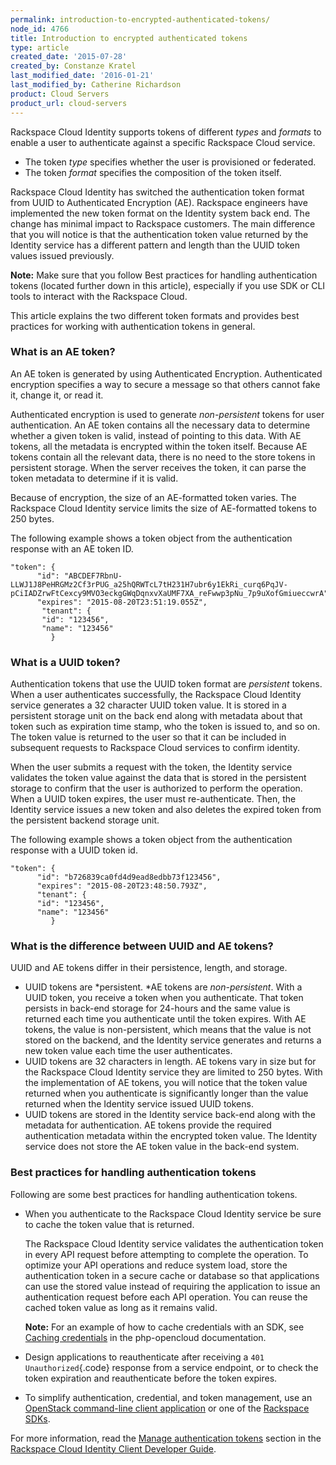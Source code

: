 ```yaml
---
permalink: introduction-to-encrypted-authenticated-tokens/
node_id: 4766
title: Introduction to encrypted authenticated tokens
type: article
created_date: '2015-07-28'
created_by: Constanze Kratel
last_modified_date: '2016-01-21'
last_modified_by: Catherine Richardson
product: Cloud Servers
product_url: cloud-servers
---
```


Rackspace Cloud Identity supports tokens of
different *types* and *formats* to enable a user to authenticate against
a specific Rackspace Cloud service.

-   The token *type* specifies whether the user is provisioned
    or federated.
-   The token *format* specifies the composition of the token itself.

Rackspace Cloud Identity has switched the authentication token format
from UUID to Authenticated Encryption (AE). Rackspace engineers
have implemented the new token format on the Identity system back
end. The change has minimal impact to Rackspace customers. The main
difference that you will notice is that the authentication token value
returned by the Identity service has a different pattern and length than
the UUID token values issued previously.

**Note:**  Make sure that you follow Best practices for handling authentication tokens (located further down in this article),
especially if you use SDK or CLI tools to interact with the Rackspace
Cloud.

This article explains the two different token formats and provides best
practices for working with authentication tokens in general.

### What is an AE token?

An AE token is generated by using Authenticated Encryption.
Authenticated encryption specifies a way to secure a message so that
others cannot fake it, change it, or read it.

Authenticated encryption is used to generate *non-persistent* tokens for
user authentication. An AE token contains all the necessary data to
determine whether a given token is valid, instead of pointing to this
data. With AE tokens, all the metadata is encrypted within the token
itself. Because AE tokens contain all the relevant data, there is no
need to the store tokens in persistent storage. When the server receives
the token, it can parse the token metadata to determine if it is valid.

Because of encryption, the size of an AE-formatted token varies. The
Rackspace Cloud Identity service limits the size of AE-formatted tokens
to 250 bytes.

The following example shows a token object from the authentication
response with an AE token ID.

    "token": {
          "id": "ABCDEF7RbnU-LLWJ1J8PeHRGMz2Cf3rPUG_a25hQRWTcL7tH231H7ubr6y1EkRi_curq6PqJV-pCiIADZrwFtCexcy9MVO3eckgGWqDqnxvXaUMF7XA_reFwwp3pNu_7p9uXofGmiueccwrA",
          "expires": "2015-08-20T23:51:19.055Z",
           "tenant": {
           "id": "123456",
           "name": "123456"
             }

### What is a UUID token?

Authentication tokens that use the UUID token format
are *persistent* tokens. When a user authenticates successfully, the
Rackspace Cloud Identity service generates a 32 character UUID token
value. It is stored in a persistent storage unit on the back end along
with metadata about that token such as expiration time stamp, who the
token is issued to, and so on. The token value is returned to the user
so that it can be included in subsequent requests to Rackspace Cloud
services to confirm identity.

When the user submits a request with the token, the Identity service
validates the token value against the data that is stored in the
persistent storage to confirm that the user is authorized to perform the
operation. When a UUID token expires, the user must re-authenticate.
Then, the Identity service issues a new token and also deletes the
expired token from the persistent backend storage unit.

The following example shows a token object from the authentication
response with a UUID token id.

    "token": {
          "id": "b726839ca0fd4d9ead8edbb73f123456",
          "expires": "2015-08-20T23:48:50.793Z",
          "tenant": {
          "id": "123456",
          "name": "123456"
             }

### What is the difference between UUID and AE tokens?

UUID and AE tokens differ in their persistence, length, and storage.

-   UUID tokens are *persistent. *AE tokens are *non-persistent*. With a
    UUID token, you receive a token when you authenticate. That token
    persists in back-end storage for 24-hours and the same value is
    returned each time you authenticate until the token expires. With AE
    tokens, the value is non-persistent, which means that the value is
    not stored on the backend, and the Identity service generates and
    returns a new token value each time the user authenticates.
-   UUID tokens are 32 characters in length. AE tokens vary in size but
    for the Rackspace Cloud Identity service they are limited to
    250 bytes. With the implementation of AE tokens, you will notice
    that the token value returned when you authenticate is significantly
    longer than the value returned when the Identity service issued
    UUID tokens.
-   UUID tokens are stored in the Identity service back-end along with
    the metadata for authentication.  AE tokens provide the required
    authentication metadata within the encrypted token value. The
    Identity service does not store the AE token value in the
    back-end system.

### Best practices for handling authentication tokens

Following are some best practices for handling authentication tokens.

-   When you authenticate to the Rackspace Cloud Identity service be
    sure to cache the token value that is returned.

    The Rackspace Cloud Identity service validates the authentication
    token in every API request before attempting to complete
    the operation. To optimize your API operations and reduce system
    load, store the authentication token in a secure cache or database
    so that applications can use the stored value instead of requiring
    the application to issue an authentication request before each
    API operation. You can reuse the cached token value as long as it
    remains valid.

    **Note:** For an example of how to cache credentials with an SDK,
    see [Caching credentials](http://php-opencloud.readthedocs.org/en/latest/caching-creds.html) in
    the php-opencloud documentation.

-   Design applications to reauthenticate after receiving
    a `401 Unauthorized`{.code} response from a service endpoint, or to
    check the token expiration and reauthenticate before the token
    expires.

-   To simplify authentication, credential, and token management, use
    an [OpenStack command-line client application](https://wiki.openstack.org/wiki/OpenStackClients) or
    one of the [Rackspace SDKs](https://developer.rackspace.com/sdks/).

For more information, read the [Manage authentication tokens](https://developer.rackspace.com/docs/cloud-identity/v2/developer-guide/#manage-authentication-tokens) section
in the [Rackspace Cloud Identity Client Developer Guide](https://developer.rackspace.com/docs/cloud-identity/v2/developer-guide/).
